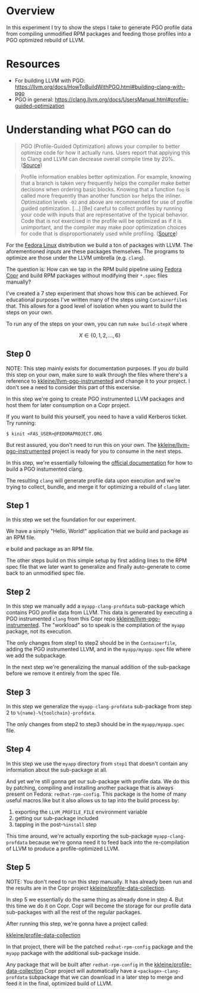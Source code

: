 # Overview

In this experiment I try to show the steps I take to generate PGO profile data from compiling unmodified RPM packages and feeding those profiles into a PGO optimized rebuild of LLVM.

# Resources

* For building LLVM with PGO: https://llvm.org/docs/HowToBuildWithPGO.html#building-clang-with-pgo
* PGO in general: https://clang.llvm.org/docs/UsersManual.html#profile-guided-optimization

# Understanding what PGO can do

> PGO (Profile-Guided Optimization) allows your compiler to better optimize code for how it actually runs. Users report that applying this to Clang and LLVM can decrease overall compile time by 20%.
([Source](https://llvm.org/docs/HowToBuildWithPGO.html#introduction))

> Profile information enables better optimization. For example, knowing that a branch is taken very frequently helps the compiler make better decisions when ordering basic blocks. Knowing that a function `foo` is called more frequently than another function `bar` helps the inliner. Optimization levels `-O2` and above are recommended for use of profile guided optimization. [...] [Be] careful to collect profiles by running your code with inputs that are representative of the typical behavior. Code that is not exercised in the profile will be optimized as if it is unimportant, and the compiler may make poor optimization choices for code that is disproportionately used while profiling.
([Source](https://clang.llvm.org/docs/UsersManual.html#profile-guided-optimization))

For the [Fedora Linux](https://getfedora.org/) distribution we build a ton of packages with LLVM. The aforementioned *inputs* are these packages themselves. The programs to optimize are those under the LLVM umbrella (e.g. `clang`).

The question is: How can we tap in the RPM build pipeline using [Fedora Copr](https://copr.fedorainfracloud.org/) and build RPM packages without modifying their `*.spec` files manually?

I've created a 7 step experiment that shows how this can be achieved. For educational purposes I've written many of the steps using `Containerfile`s that. This allows for a good level of isolation when you want to build the steps on your own.

To run any of the steps on your own, you can run `make build-stepX` where 

$$ X \in \left \{ 0,1,2,...,6 \right \} $$

## Step 0

NOTE: This step mainly exists for documentation purposes. If you *do* build this step on your own, make sure to walk through the files where there's a reference to [kkleine/llvm-pgo-instrumented](https://copr.fedorainfracloud.org/coprs/kkleine/llvm-pgo-instrumented/) and change it to your project. I don't see a need to consider this part of this excersise.

In this step we're going to create PGO instrumented LLVM packages and host them
for later consumption on a Copr project. 

If you want to build this yourself, you need to have a valid Kerberos ticket. Try running:

```
$ kinit <FAS_USER>@FEDORAPROJECT.ORG
```

But rest assured, you don't need to run this on your own. The
[kkleine/llvm-pgo-instrumented](https://copr.fedorainfracloud.org/coprs/kkleine/llvm-pgo-instrumented/)
project is ready for you to consume in the next steps.

In this step, we're essentially following the [official documentation](https://llvm.org/docs/HowToBuildWithPGO.html#building-clang-with-pgo) for how to build a PGO instumented clang.

The resulting `clang` will generate profile data upon execution and we're trying to collect, bundle, and merge it for optimizing a rebuild of `clang` later. 

## Step 1

In this step we set the foundation for our experiment.

We have a simply "Hello, World!" application that we build and package as an RPM
file.

e build and package as an RPM
file.

The other steps build on this simple setup by first adding lines to the RPM spec
file that we later want to generalize and finally auto-generate to come back to
an unmodified spec file.

## Step 2

In this step we manually add a `myapp-clang-profdata` sub-package which contains
PGO profile data from LLVM. This data is generated by executing a PGO
instrumented `clang` from this Copr repo
[kkleine/llvm-pgo-instrumented](https://copr.fedorainfracloud.org/coprs/kkleine/llvm-pgo-instrumented/).
The "workload" so to speak is the compilation of the `myapp` package, not its
execution.

The only changes from step1 to step2 should be in the `Containerfile`, adding
the PGO instrumented LLVM, and in the `myapp/myapp.spec` file where we add the
subpackage.

In the next step we're generalizing the manual addition of the sub-package
before we remove it entirely from the spec file.

## Step 3

In this step we generalize the `myapp-clang-profdata` sub-package from step 2 to
`%{name}-%{toolchain}-profdata`.

The only changes from step2 to step3 should be in the `myapp/myapp.spec` file.

## Step 4

In this step we use the `myapp` directory from `step1` that doesn't contain any
information about the sub-package at all.

And yet we're still gonna get our sub-package with profile data. We do this by
patching, compiling and installing another package that is always present on
Fedora: `redhat-rpm-config`. This package is the home of many useful macros like
but it also allows us to tap into the build process by:

1. exporting the `LLVM_PROFILE_FILE` environment variable
2. getting our sub-package included
3. tapping in the post-`%install` step

This time around, we're actually exporting the sub-package
`myapp-clang-profdata` because we're gonna need it to feed back into the
re-compilation of LLVM to produce a profile-optimized LLVM.

## Step 5

NOTE: You don't need to run this step manually. It has already been run and the
results are in the Copr project
[kkleine/profile-data-collection](https://copr.fedorainfracloud.org/coprs/kkleine/profile-data-collection/).

In step 5 we essentially do the same thing as already done in step 4. But this
time we do it on Copr. Copr will become the storage for our profile data
sub-packages with all the rest of the regular packages.

After running this step, we're gonna have a project called:

[kkleine/profile-data-collection](https://copr.fedorainfracloud.org/coprs/kkleine/profile-data-collection/)

In that project, there will be the patched `redhat-rpm-config` package and the
`myapp` package with the additional sub-package inside.

Any package that will be built after `redhat-rpm-config` in the
[kkleine/profile-data-collection](https://copr.fedorainfracloud.org/coprs/kkleine/profile-data-collection/)
Copr project will automatically have a `<package>-clang-profdata` subpackage
that we can download in a later step to merge and feed it in the final,
optimized build of LLVM.
